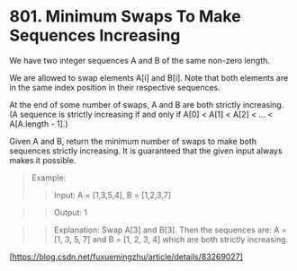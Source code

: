 # 801. Minimum Swaps To Make Sequences Increasing
We have two integer sequences A and B of the same non-zero length.

We are allowed to swap elements A[i] and B[i].  Note that both elements are in the same index position in their respective sequences.

At the end of some number of swaps, A and B are both strictly increasing.  (A sequence is strictly increasing if and only if A[0] < A[1] < A[2] < ... < A[A.length - 1].)

Given A and B, return the minimum number of swaps to make both sequences strictly increasing.  It is guaranteed that the given input always makes it possible.

> Example:
>> Input: A = [1,3,5,4], B = [1,2,3,7]

>> Output: 1

>> Explanation: 
Swap A[3] and B[3].  Then the sequences are:
A = [1, 3, 5, 7] and B = [1, 2, 3, 4]
which are both strictly increasing.

[https://blog.csdn.net/fuxuemingzhu/article/details/83269027]
